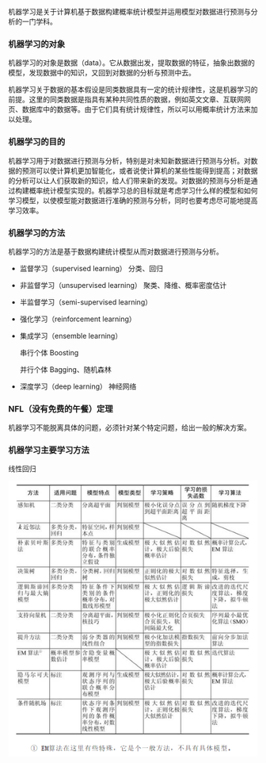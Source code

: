 机器学习是关于计算机基于数据构建概率统计模型并运用模型对数据进行预测与分析的一门学科。

### 机器学习的对象
机器学习的对象是数据（data）。它从数据出发，提取数据的特征，抽象出数据的模型，发现数据中的知识，又回到对数据的分析与预测中去。

机器学习关于数据的基本假设是同类数据具有一定的统计规律性，这是机器学习的前提。这里的同类数据是指具有某种共同性质的数据，例如英文文章、互联网网页、数据库中的数据等。由于它们具有统计规律性，所以可以用概率统计方法来加以处理。

### 机器学习的目的

机器学习用于对数据进行预测与分析，特别是对未知新数据进行预测与分析。对数据的预测可以使计算机更加智能化，或者说使计算机的某些性能得到提高；对数据的分析可以让人们获取新的知识，给人们带来新的发现。对数据的预测与分析是通过构建概率统计模型实现的。机器学习总的目标就是考虑学习什么样的模型和如何学习模型，以使模型能对数据进行准确的预测与分析，同时也要考虑尽可能地提高学习效率。

### 机器学习的方法
机器学习的方法是基于数据构建统计模型从而对数据进行预测与分析。

- 监督学习（supervised learning）  分类、回归

- 非监督学习（unsupervised learning）  聚类、降维、概率密度估计

- 半监督学习（semi-supervised learning）

- 强化学习（reinforcement learning）

  

- 集成学习（ensemble learning）  

  串行个体  Boosting

  并行个体  Bagging、随机森林

- 深度学习（deep learning）  神经网络

### NFL（没有免费的午餐）定理

机器学习不能脱离具体的问题，必须针对某个特定问题，给出一般的解决方案。

### 机器学习主要学习方法

线性回归

![1587531646139](机器学习概述.assets/1.png)

